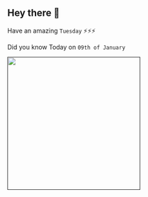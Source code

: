 ## Hey there 👋
Have an amazing `Tuesday` ⚡⚡⚡

Did you know Today on `09th of January`
 
 [<img src="" width="300" />]() 
 ```

```
